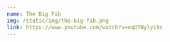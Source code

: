 ```yaml
---
name: The Big Fib
img: /static/img/the-big-fib.png
link: https://www.youtube.com/watch?v=oqOTWylyi9c
---
```


